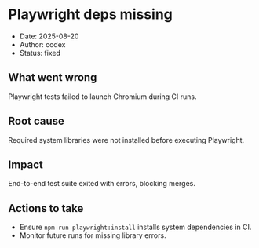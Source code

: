 # Playwright deps missing

- Date: 2025-08-20
- Author: codex
- Status: fixed

## What went wrong
Playwright tests failed to launch Chromium during CI runs.

## Root cause
Required system libraries were not installed before executing Playwright.

## Impact
End-to-end test suite exited with errors, blocking merges.

## Actions to take
- Ensure `npm run playwright:install` installs system dependencies in CI.
- Monitor future runs for missing library errors.
